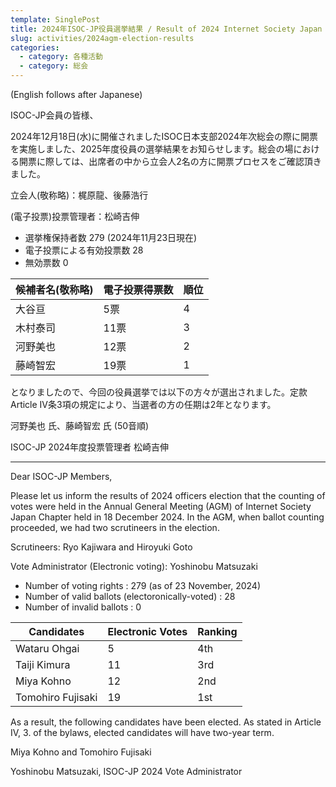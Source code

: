 ```yaml
---
template: SinglePost
title: 2024年ISOC-JP役員選挙結果 / Result of 2024 Internet Society Japan Chapter (ISOC-JP) officers election
slug: activities/2024agm-election-results
categories:
  - category: 各種活動
  - category: 総会
---
```


(English follows after Japanese)

ISOC-JP会員の皆様、

2024年12月18日(水)に開催されましたISOC日本支部2024年次総会の際に開票を実施しました、2025年度役員の選挙結果をお知らせします。総会の場における開票に際しては、出席者の中から立会人2名の方に開票プロセスをご確認頂きました。

立会人(敬称略)：梶原龍、後藤浩行

(電子投票)投票管理者：松崎吉伸

- 選挙権保持者数          279 (2024年11月23日現在)
- 電子投票による有効投票数 28 
- 無効票数                 0

|候補者名(敬称略) |電子投票得票数|順位|
|----|----|----|
|大谷亘|5票|4|
|木村泰司|11票|3|
|河野美也|12票|2|
|藤崎智宏|19票|1|

となりましたので、今回の役員選挙では以下の方々が選出されました。定款Article IV条3項の規定により、当選者の方の任期は2年となります。

河野美也 氏、藤崎智宏 氏 (50音順)


ISOC-JP 2024年度投票管理者
松崎吉伸

-----

Dear ISOC-JP Members,

Please let us inform the results of 2024 officers election that the counting of votes were held in the Annual General Meeting (AGM) of Internet Society Japan Chapter held in 18 December 2024. In the AGM, when ballot counting proceeded, we had two scrutineers in the election.

Scrutineers: Ryo Kajiwara and Hiroyuki Goto

Vote Administrator (Electronic voting): Yoshinobu Matsuzaki

- Number of voting rights : 279 (as of 23 November, 2024)
- Number of valid ballots (electoronically-voted) : 28
- Number of invalid ballots : 0

|Candidates|Electronic Votes|Ranking|
|----|----|----|
|Wataru Ohgai|5|4th|
|Taiji Kimura|11|3rd|
|Miya Kohno|12|2nd|
|Tomohiro Fujisaki|19|1st|

As a result, the following candidates have been elected. As stated in Article IV, 3. of the bylaws, elected candidates will have two-year term.

Miya Kohno and Tomohiro Fujisaki

Yoshinobu Matsuzaki,
ISOC-JP 2024 Vote Administrator
